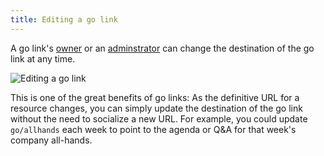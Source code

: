 ```yaml
---
title: Editing a go link
---
```


A go link's [owner](go-link-owners) or an [adminstrator](administrator-role) can
change the destination of the go link at any time.

![Editing a go link](/img/docs/editing-a-go-link.gif "Editing a go link")

This is one of the great benefits of go links: As the definitive URL for a resource changes, you
can simply update the destination of the go link without the need to socialize a new URL. For
example, you could update `go/allhands` each week to point to the agenda or Q&A for that week's
company all-hands.
